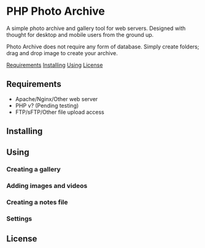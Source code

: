 # PHP Photo Archive
A simple photo archive and gallery tool for web servers. Designed with thought for desktop and mobile users from the ground up.

Photo Archive does not require any form of database. Simply create folders; drag and drop image to create your archive.

[Requirements](#requirements)
[Installing](#installing)
[Using](#using)
[License](#license)

## Requirements
* Apache/Nginx/Other web server
* PHP v? (Pending testing)
* FTP/sFTP/Other file upload access

## Installing

## Using

### Creating a gallery

### Adding images and videos

### Creating a notes file

### Settings

## License
